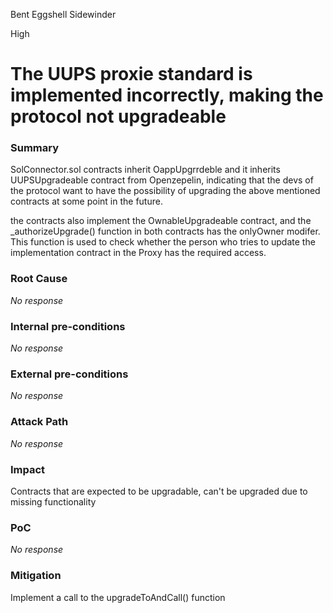 Bent Eggshell Sidewinder

High

# The UUPS proxie standard is implemented incorrectly, making the protocol not upgradeable

### Summary

SolConnector.sol contracts inherit  OappUpgrrdeble and it inherits UUPSUpgradeable contract from Openzepelin, indicating that the devs of the protocol want to have the possibility of upgrading the above mentioned contracts at some point in the future.

the contracts also implement the OwnableUpgradeable contract, and the _authorizeUpgrade() function in both contracts has the onlyOwner modifer. This function is used to check whether the person who tries to update the implementation contract in the Proxy has the required access. 

### Root Cause

_No response_

### Internal pre-conditions

_No response_

### External pre-conditions

_No response_

### Attack Path

_No response_

### Impact

Contracts that are expected to be upgradable, can't be upgraded due to missing functionality

### PoC

_No response_

### Mitigation

Implement a call to the upgradeToAndCall() function 
